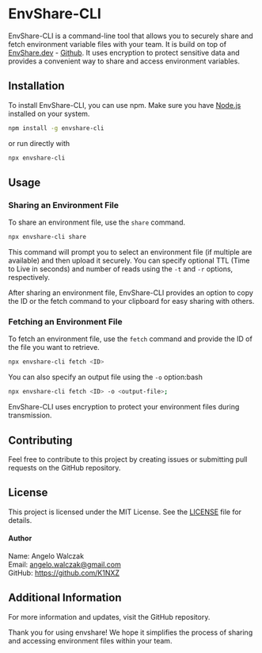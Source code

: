 # EnvShare-CLI

EnvShare-CLI is a command-line tool that allows you to securely share and fetch environment variable files with your team. It is build on top of [EnvShare.dev](https://envshare.dev) - [Github](https://github.com/chronark/envshare). It uses encryption to protect sensitive data and provides a convenient way to share and access environment variables.

## Installation

To install EnvShare-CLI, you can use npm. Make sure you have [Node.js](https://nodejs.org/) installed on your system.

```bash
npm install -g envshare-cli
```

or run directly with

```bash
npx envshare-cli
```

## Usage

### Sharing an Environment File

To share an environment file, use the `share` command.

```bash
npx envshare-cli share
```

This command will prompt you to select an environment file (if multiple are available) and then upload it securely. You can specify optional TTL (Time to Live in seconds) and number of reads using the `-t` and `-r` options, respectively.

After sharing an environment file, EnvShare-CLI provides an option to copy the ID or the fetch command to your clipboard for easy sharing with others.

### Fetching an Environment File

To fetch an environment file, use the `fetch` command and provide the ID of the file you want to retrieve.

```bash
npx envshare-cli fetch <ID>
```

You can also specify an output file using the `-o` option:bash

```bash
npx envshare-cli fetch <ID> -o <output-file>;
```

EnvShare-CLI uses encryption to protect your environment files during transmission.

## Contributing

Feel free to contribute to this project by creating issues or submitting pull requests on the GitHub repository.

## License

This project is licensed under the MIT License. See the [LICENSE](LICENSE) file for details.

#### Author

Name: Angelo Walczak<br>
Email: angelo.walczak@gmail.com<br>
GitHub: https://github.com/K1NXZ

## Additional Information

For more information and updates, visit the GitHub repository.

Thank you for using envshare! We hope it simplifies the process of sharing and accessing environment files within your team.
